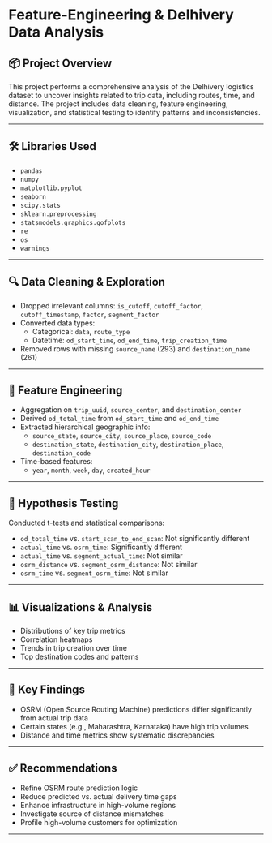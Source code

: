 # Feature-Engineering & Delhivery Data Analysis

## 📦 Project Overview

This project performs a comprehensive analysis of the Delhivery logistics dataset to uncover insights related to trip data, including routes, time, and distance. The project includes data cleaning, feature engineering, visualization, and statistical testing to identify patterns and inconsistencies.

---

## 🛠️ Libraries Used

- `pandas`
- `numpy`
- `matplotlib.pyplot`
- `seaborn`
- `scipy.stats`
- `sklearn.preprocessing`
- `statsmodels.graphics.gofplots`
- `re`
- `os`
- `warnings`

---

## 🔍 Data Cleaning & Exploration

- Dropped irrelevant columns: `is_cutoff`, `cutoff_factor`, `cutoff_timestamp`, `factor`, `segment_factor`
- Converted data types:
  - Categorical: `data`, `route_type`
  - Datetime: `od_start_time`, `od_end_time`, `trip_creation_time`
- Removed rows with missing `source_name` (293) and `destination_name` (261)

---

## 🧠 Feature Engineering

- Aggregation on `trip_uuid`, `source_center`, and `destination_center`
- Derived `od_total_time` from `od_start_time` and `od_end_time`
- Extracted hierarchical geographic info:
  - `source_state`, `source_city`, `source_place`, `source_code`
  - `destination_state`, `destination_city`, `destination_place`, `destination_code`
- Time-based features:
  - `year`, `month`, `week`, `day`, `created_hour`

---

## 🧪 Hypothesis Testing

Conducted t-tests and statistical comparisons:
- `od_total_time` vs. `start_scan_to_end_scan`: Not significantly different
- `actual_time` vs. `osrm_time`: Significantly different
- `actual_time` vs. `segment_actual_time`: Not similar
- `osrm_distance` vs. `segment_osrm_distance`: Not similar
- `osrm_time` vs. `segment_osrm_time`: Not similar

---

## 📊 Visualizations & Analysis

- Distributions of key trip metrics
- Correlation heatmaps
- Trends in trip creation over time
- Top destination codes and patterns

---

## 📌 Key Findings

- OSRM (Open Source Routing Machine) predictions differ significantly from actual trip data
- Certain states (e.g., Maharashtra, Karnataka) have high trip volumes
- Distance and time metrics show systematic discrepancies

---

## ✅ Recommendations

- Refine OSRM route prediction logic
- Reduce predicted vs. actual delivery time gaps
- Enhance infrastructure in high-volume regions
- Investigate source of distance mismatches
- Profile high-volume customers for optimization

---
